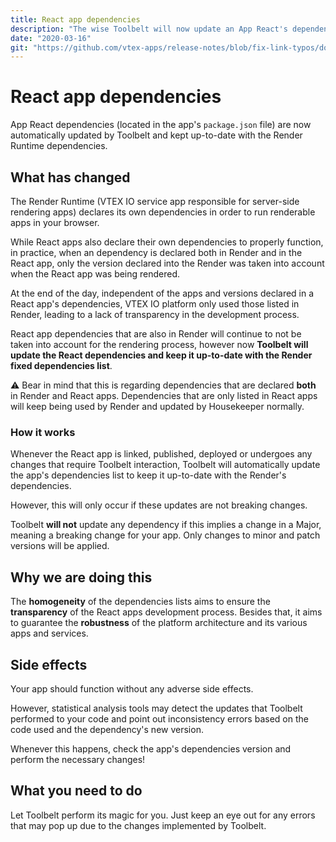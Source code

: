 ```yaml
---
title: React app dependencies 
description: "The wise Toolbelt will now update an App React's dependencies (located in the app's `package.json` file) to keep them in line with Render's dependencies list."
date: "2020-03-16"
git: "https://github.com/vtex-apps/release-notes/blob/fix-link-typos/docs/2020-02/react-app-dependencies.md"
---
```


# React app dependencies 

App React dependencies (located in the app's `package.json` file) are now automatically updated by Toolbelt and kept up-to-date with the Render Runtime dependencies. 

## What has changed

The Render Runtime (VTEX IO service app responsible for server-side rendering apps) declares its own dependencies in order to run renderable apps in your browser.  

While React apps also declare their own dependencies to properly function, in practice, when an dependency is declared both in Render and in the React app, only the version declared into the Render was taken into account when the React app was being rendered.

At the end of the day, independent of the apps and versions declared in a React app's dependencies, VTEX IO platform only used those listed in Render, leading to a lack of transparency in the development process.

React app dependencies that are also in Render will continue to not be taken into account for the rendering process, however now **Toolbelt will update the React dependencies and keep it up-to-date with the Render fixed dependencies list**.

:warning: Bear in mind that this is regarding dependencies that are declared **both** in Render and React apps. Dependencies that are only listed in React apps will keep being used by Render and updated by Housekeeper normally.

### How it works

Whenever the React app is linked, published, deployed or undergoes any changes that require Toolbelt interaction, Toolbelt will automatically update the app's dependencies list to keep it up-to-date with the Render's dependencies. 

However, this will only occur if these updates are not breaking changes.

Toolbelt **will not** update any dependency if this implies a change in a Major, meaning a  breaking change for your app. Only changes to minor and patch versions will be applied. 

## Why we are doing this

The **homogeneity** of the dependencies lists aims to ensure the **transparency** of the React apps development process. Besides that, it aims to guarantee the **robustness** of the platform architecture and its various apps and services.

## Side effects

Your app should function without any adverse side effects.

However, statistical analysis tools may detect the updates that Toolbelt performed to your code and point out inconsistency errors based on the code used and the dependency's new version.

Whenever this happens, check the app's dependencies version and perform the necessary changes! 

## What you need to do 

Let Toolbelt perform its magic for you. Just keep an eye out for any errors that may pop up due to the changes implemented by Toolbelt.
